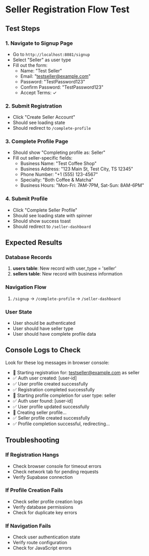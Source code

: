 # Seller Registration Flow Test

## Test Steps

### 1. Navigate to Signup Page
- Go to `http://localhost:8081/signup`
- Select "Seller" as user type
- Fill out the form:
  - Name: "Test Seller"
  - Email: "testseller@example.com"
  - Password: "TestPassword123"
  - Confirm Password: "TestPassword123"
  - Accept Terms: ✓

### 2. Submit Registration
- Click "Create Seller Account"
- Should see loading state
- Should redirect to `/complete-profile`

### 3. Complete Profile Page
- Should show "Completing profile as: Seller"
- Fill out seller-specific fields:
  - Business Name: "Test Coffee Shop"
  - Business Address: "123 Main St, Test City, TS 12345"
  - Phone Number: "+1 (555) 123-4567"
  - Specialty: "Both Coffee & Matcha"
  - Business Hours: "Mon-Fri: 7AM-7PM, Sat-Sun: 8AM-6PM"

### 4. Submit Profile
- Click "Complete Seller Profile"
- Should see loading state with spinner
- Should show success toast
- Should redirect to `/seller-dashboard`

## Expected Results

### Database Records
1. **users table**: New record with user_type = 'seller'
2. **sellers table**: New record with business information

### Navigation Flow
1. `/signup` → `/complete-profile` → `/seller-dashboard`

### User State
- User should be authenticated
- User should have seller type
- User should have complete profile data

## Console Logs to Check

Look for these log messages in browser console:
- 🔐 Starting registration for: testseller@example.com as seller
- ✅ Auth user created: [user-id]
- ✅ User profile created successfully
- ✅ Registration completed successfully
- 🔄 Starting profile completion for user type: seller
- ✅ Auth user found: [user-id]
- ✅ User profile updated successfully
- 🔄 Creating seller profile...
- ✅ Seller profile created successfully
- ✅ Profile completion successful, redirecting...

## Troubleshooting

### If Registration Hangs
- Check browser console for timeout errors
- Check network tab for pending requests
- Verify Supabase connection

### If Profile Creation Fails
- Check seller profile creation logs
- Verify database permissions
- Check for duplicate key errors

### If Navigation Fails
- Check user authentication state
- Verify route configuration
- Check for JavaScript errors
